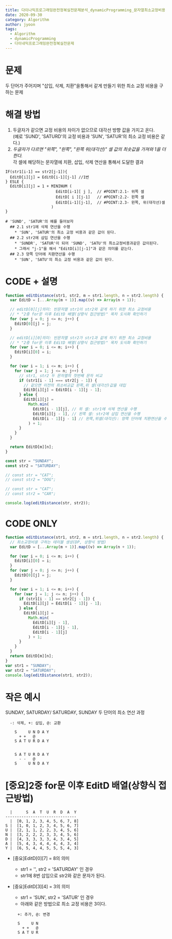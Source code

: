 ```yaml
---
title: 다이나믹프로그래밍완전정복실전문제분석_dynamicProgramming_문자열최소교정비용
date: 2020-09-30
category: Algorithm
author: jyoon
tags:
  - Algorithm
  - dynamicProgramming
  - 다이내믹프로그래밍완전정복실전문제
---
```


# 문제

두 단어가 주어지며 "삽입, 삭제, 치환"을통해서 같게 만들기 위한 최소 교정 비용을 구하는 문제

# 해결 방법

1. 두글자가 같으면 교정 비용의 차이가 없으므로 대각선 방향 값을 가지고 온다.  
    (예로 'SUND', 'SATURD'의 교정 비용과 'SUN', 'SATUR'의 최소 교정 비용은 같다.)
2. _두글자가 다르면 "위쪽", "왼쪽", "왼쪽 위(대각선)" 셀 값의 최솟값을 가져와 1을 더한다._  
    각 셀에 해당하는 문자열에 치환, 삽입, 삭제 연산을 통해서 도달한 결과

  ```
  IF(str1[i-1] == str2[j-1]){
    EditD[i][j] = EditD[i-1][j-1] //1번
  } ESLE {
    EditD[i][j] = 1 + MININUM (
                        EditD[i-1][ j ],  // #POINT:2.1- 위쪽 셀
                        EditD[ i ][j-1]   // #POINT:2.2- 왼쪽 셀
                        EditD[i-1][j-1],  // #POINT:2.3- 왼쪽, 위(대각선)셀
                      )
  }
  
  # 'SUND', 'SATUR'의 예를 들어보자
    ## 2.1 str1에 삭제 연산을 수행 
      * 'SUN', 'SATUR'의 최소 교정 비용과 같은 값이 된다.
    ## 2.2 str2에 삽입 연산을 수행 
      * 'SUNDR', 'SATUR'이 되어 'SUND', 'SATU'의 최소교정비용과같은 값이된다.
      * 그래서 "j-1"을 해서 "EditD[i][j-1]"과 같은 의미를 같는다.
    ## 2.3 양쪽 단어에 치환연산을 수행 
      * 'SUN', 'SATU'의 최소 교정 비용과 같은 값이 된다.

  ```

# CODE + 설명

```js
function editDistance(str1, str2, m = str1.length, n = str2.length) {
  var EditD = [...Array(m + 1)].map((v) => Array(n + 1));

  // editD[0][j]의미: 빈문자열 str1이 str2와 같게 하기 위한 최소 교정비용
  // * "2중 for문 이후 EditD 배열(상향식 접근방법)" 목차 도식화 확인하기
  for (var j = 0; j <= n; j++) {
    EditD[0][j] = j;
  }

  // editD[i][0]의미: 빈문자열 str2가 str1과 같게 하기 위한 최소 교정비용
  // * "2중 for문 이후 EditD 배열(상향식 접근방법)" 목차 도식화 확인하기
  for (var i = 0; i <= m; i++) {
    EditD[i][0] = i;
  }

  for (var i = 1; i <= m; i++) {
    for (var j = 1; j <= n; j++) {
      // str1, str2 두 문자열의 첫번째 문자 비교
      if (str1[i - 1] === str2[j - 1]) {
        // 같으면 이전의 최소비교값 왼쪽,위 셀(대각선)값을 대입
        EditD[i][j] = EditD[i - 1][j - 1];
      } else {
        EditD[i][j] =
          Math.min(
            EditD[i - 1][j], // 위 셀: str1에 삭제 연산을 수행 
            EditD[i][j - 1], // 왼쪽 셀: str2에 삽입 연산을 수행 
            EditD[i - 1][j - 1] // 왼쪽,위셀(대각선): 양쪽 단어에 치환연산을 수행 
          ) + 1;
      }
    }
  }

  return EditD[m][n];
}

const str = "SUNDAY";
const str2 = "SATURDAY";

// const str = "CAT";
// const str2 = "DOG";

// const str = "CAT";
// const str2 = "CAR";

console.log(editDistance(str, str2));
```

# CODE ONLY

```js
function editDistance(str1, str2, m = str1.length, n = str2.length) {
  // 최소교정비용 구하는 테이블 생성(DP, 상향식 방법)
  var EditD = [...Array(m + 1)].map((v) => Array(n + 1));

  for (var i = 0; i <= m; i++) {
    EditD[i][0] = i;
  }
  for (var j = 0; j <= n; j++) {
    EditD[0][j] = j;
  }

  for (var i = 1; i <= m; i++) {
    for (var j = 1; j <= n; j++) {
      if (str1[i - 1] == str2[j - 1]) {
        EditD[i][j] = EditD[i - 1][j - 1];
      } else {
        EditD[i][j] =
          Math.min(
            EditD[i][j - 1],
            EditD[i - 1][j - 1],
            EditD[i - 1][j]
          ) + 1;
      }
    }
  }
  return EditD[m][n];
}
var str1 = "SUNDAY";
var str2 = "SATURDAY";
console.log(editDistance(str1, str2));
```

# 작은 예시

SUNDAY, SATURDAY/ SATURDAY, SUNDAY 두 단어의 최소 연산 과정

```
  -: 삭제, +: 삽입, @: 교환

    S     U N D A Y
      + +   @
    S A T U R D A Y


    S A T U R D A Y
      - -   @
    S     U N D A Y
```

# [중요]2중 for문 이후 EditD 배열(상향식 접근방법)

```
  |      S  A  T  U  R  D  A  Y
-------------------------------
  |  [0, 1, 2, 3, 4, 5, 6, 7, 8]
S |  [1, 0, 1, 2, 3, 4, 5, 6, 7]
U |  [2, 1, 1, 2, 2, 3, 4, 5, 6]
N |  [3, 2, 2, 2, 3, 3, 4, 5, 6]
D |  [4, 3, 3, 3, 3, 4, 3, 4, 5]
A |  [5, 4, 3, 4, 4, 4, 4, 3, 4]
Y |  [6, 5, 4, 4, 5, 5, 5, 4, 3]
```

- [중요]EditD[0][7] = 8의 의미

    - str1 = '', str2 = 'SATURDAY' 인 경우
    - str1에 8번 삽입으로 str2와 같은 문자가 된다.

- [중요]EditD[3][4] = 3의 의미

    - str1 = 'SUN', str2 = 'SATUR' 인 경우
    - 아래와 같은 방법으로 최소 교정 비용은 3이다.

  ```
    +: 추가, @: 변경

    S     U N
      + +   @
    S A T U R
  ```
